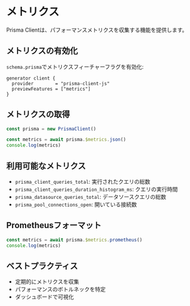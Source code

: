 # メトリクス

Prisma Clientは、パフォーマンスメトリクスを収集する機能を提供します。

## メトリクスの有効化

`schema.prisma`でメトリクスフィーチャーフラグを有効化:

```prisma
generator client {
  provider        = "prisma-client-js"
  previewFeatures = ["metrics"]
}
```

## メトリクスの取得

```typescript
const prisma = new PrismaClient()

const metrics = await prisma.$metrics.json()
console.log(metrics)
```

## 利用可能なメトリクス

- `prisma_client_queries_total`: 実行されたクエリの総数
- `prisma_client_queries_duration_histogram_ms`: クエリの実行時間
- `prisma_datasource_queries_total`: データソースクエリの総数
- `prisma_pool_connections_open`: 開いている接続数

## Prometheusフォーマット

```typescript
const metrics = await prisma.$metrics.prometheus()
console.log(metrics)
```

## ベストプラクティス

- 定期的にメトリクスを収集
- パフォーマンスのボトルネックを特定
- ダッシュボードで可視化
